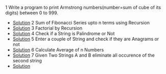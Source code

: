 1 Write a program to print Armstrong numbers(number=sum of cube of its digits) between 0 to 999.
- [Solution](MainOne.java)
2 Sum of Fibonacci Series upto n terms using Recursion
- [Solution](MainTwo.java)
3 Factorial by Recursion
- [Solution](MainThree.java)
4 Check if a String is Palindrome or Not
- [Solution](MainFour.java)
5 Enter a couple of String and check if they are Anagrams or not
- [Solution](MainFive.java)
6 Calculate Average of n Numbers
- [Solution](MainSix.java)
7 Given Two Strings A and B eliminate all occurence of the second string
- [Solution](MainSeven.java)
